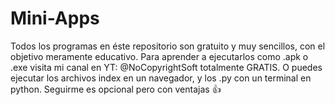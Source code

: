 # Mini-Apps

Todos los programas en éste repositorio son gratuito y muy sencillos, con el objetivo meramente educativo.
Para aprender a ejecutarlos como .apk o .exe visita mi canal en YT: @NoCopyrightSoft totalmente GRATIS.
O puedes ejecutar los archivos index en un navegador, y los .py con un terminal en python.
Seguirme es opcional pero con ventajas 👍
